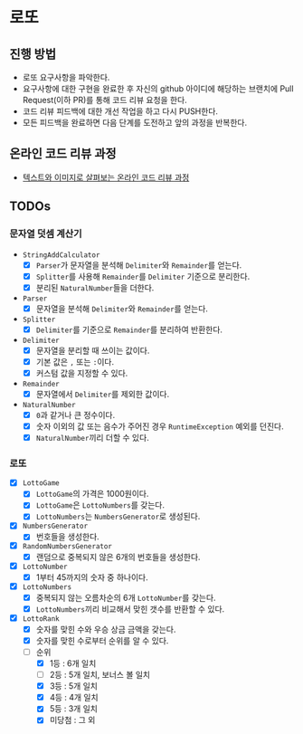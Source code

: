 # 로또

## 진행 방법

* 로또 요구사항을 파악한다.
* 요구사항에 대한 구현을 완료한 후 자신의 github 아이디에 해당하는 브랜치에 Pull Request(이하 PR)를 통해 코드 리뷰 요청을 한다.
* 코드 리뷰 피드백에 대한 개선 작업을 하고 다시 PUSH한다.
* 모든 피드백을 완료하면 다음 단계를 도전하고 앞의 과정을 반복한다.

## 온라인 코드 리뷰 과정

* [텍스트와 이미지로 살펴보는 온라인 코드 리뷰 과정](https://github.com/next-step/nextstep-docs/tree/master/codereview)

## TODOs

### 문자열 덧셈 계산기

- `StringAddCalculator`
    - [x] `Parser`가 문자열을 분석해 `Delimiter`와 `Remainder`를 얻는다.
    - [x] `Splitter`를 사용해 `Remainder`를 `Delimiter` 기준으로 분리한다.
    - [x] 분리된 `NaturalNumber`들을 더한다.
- `Parser`
    - [x] 문자열을 분석해 `Delimiter`와 `Remainder`를 얻는다.
- `Splitter`
    - [x] `Delimiter`를 기준으로 `Remainder`를 분리하여 반환한다.
- `Delimiter`
    - [x] 문자열을 분리할 때 쓰이는 값이다.
    - [x] 기본 값은 `,` 또는 `:`이다.
    - [x] 커스텀 값을 지정할 수 있다.
- `Remainder`
    - [x] 문자열에서 `Delimiter`를 제외한 값이다.
- `NaturalNumber`
    - [x] `0`과 같거나 큰 정수이다.
    - [x] 숫자 이외의 값 또는 음수가 주어진 경우 `RuntimeException` 예외를 던진다.
    - [x] `NaturalNumber`끼리 더할 수 있다.

### 로또

- [x] `LottoGame`
    - [x] `LottoGame`의 가격은 1000원이다.
    - [x] `LottoGame`은 `LottoNumbers`를 갖는다.
    - [x] `LottoNumbers`는 `NumbersGenerator`로 생성된다.
- [x] `NumbersGenerator`
    - [x] 번호들을 생성한다.
- [x] `RandomNumbersGenerator`
    - [x] 랜덤으로 중복되지 않은 6개의 번호들을 생성한다.
- [x] `LottoNumber`
    - [x] 1부터 45까지의 숫자 중 하나이다.
- [x] `LottoNumbers`
    - [x] 중복되지 않는 오름차순의 6개 `LottoNumber`를 갖는다.
    - [x] `LottoNumbers`끼리 비교해서 맞힌 갯수를 반환할 수 있다.
- [x] `LottoRank`
    - [x] 숫자를 맞힌 수와 우승 상금 금액을 갖는다.
    - [x] 숫자를 맞힌 수로부터 순위를 알 수 있다.
    - [ ] 순위
        - [x] 1등 : 6개 일치 
        - [ ] 2등 : 5개 일치, 보너스 볼 일치
        - [x] 3등 : 5개 일치
        - [x] 4등 : 4개 일치
        - [x] 5등 : 3개 일치
        - [x] 미당첨 : 그 외
